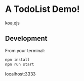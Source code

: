 # A TodoList Demo!

koa,ejs

## Development

From your terminal:

```sh
npm install
npm run start
```

localhost:3333


